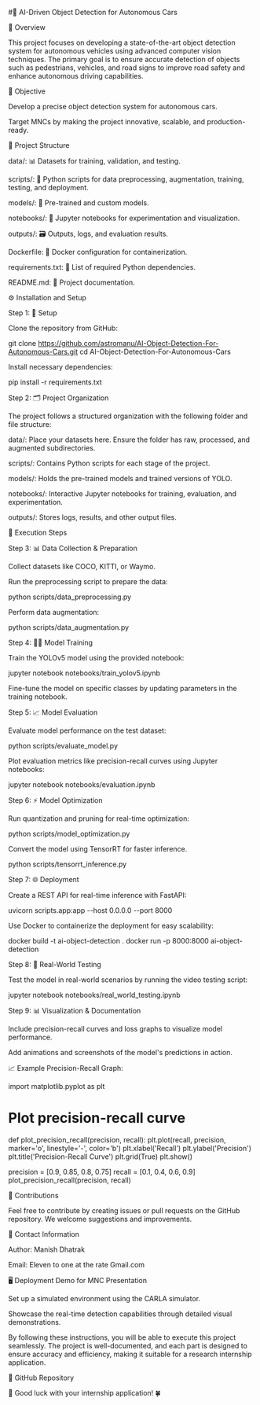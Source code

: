 #🚗 AI-Driven Object Detection for Autonomous Cars

🌟 Overview

This project focuses on developing a state-of-the-art object detection system for autonomous vehicles using advanced computer vision techniques. The primary goal is to ensure accurate detection of objects such as pedestrians, vehicles, and road signs to improve road safety and enhance autonomous driving capabilities.

🎯 Objective

Develop a precise object detection system for autonomous cars.

Target MNCs by making the project innovative, scalable, and production-ready.

📂 Project Structure

data/: 📊 Datasets for training, validation, and testing.

scripts/: 📝 Python scripts for data preprocessing, augmentation, training, testing, and deployment.

models/: 🤖 Pre-trained and custom models.

notebooks/: 📓 Jupyter notebooks for experimentation and visualization.

outputs/: 🗃️ Outputs, logs, and evaluation results.

Dockerfile: 🐋 Docker configuration for containerization.

requirements.txt: 📜 List of required Python dependencies.

README.md: 📘 Project documentation.

⚙️ Installation and Setup

Step 1: 🔧 Setup

Clone the repository from GitHub:

git clone https://github.com/astromanu/AI-Object-Detection-For-Autonomous-Cars.git
cd AI-Object-Detection-For-Autonomous-Cars

Install necessary dependencies:

pip install -r requirements.txt

Step 2: 🗂️ Project Organization

The project follows a structured organization with the following folder and file structure:

data/: Place your datasets here. Ensure the folder has raw, processed, and augmented subdirectories.

scripts/: Contains Python scripts for each stage of the project.

models/: Holds the pre-trained models and trained versions of YOLO.

notebooks/: Interactive Jupyter notebooks for training, evaluation, and experimentation.

outputs/: Stores logs, results, and other output files.

🚀 Execution Steps

Step 3: 📊 Data Collection & Preparation

Collect datasets like COCO, KITTI, or Waymo.

Run the preprocessing script to prepare the data:

python scripts/data_preprocessing.py

Perform data augmentation:

python scripts/data_augmentation.py

Step 4: 🏋️‍♂️ Model Training

Train the YOLOv5 model using the provided notebook:

jupyter notebook notebooks/train_yolov5.ipynb

Fine-tune the model on specific classes by updating parameters in the training notebook.

Step 5: 📈 Model Evaluation

Evaluate model performance on the test dataset:

python scripts/evaluate_model.py

Plot evaluation metrics like precision-recall curves using Jupyter notebooks:

jupyter notebook notebooks/evaluation.ipynb

Step 6: ⚡ Model Optimization

Run quantization and pruning for real-time optimization:

python scripts/model_optimization.py

Convert the model using TensorRT for faster inference.

python scripts/tensorrt_inference.py

Step 7: 🌐 Deployment

Create a REST API for real-time inference with FastAPI:

uvicorn scripts.app:app --host 0.0.0.0 --port 8000

Use Docker to containerize the deployment for easy scalability:

docker build -t ai-object-detection .
docker run -p 8000:8000 ai-object-detection

Step 8: 🎥 Real-World Testing

Test the model in real-world scenarios by running the video testing script:

jupyter notebook notebooks/real_world_testing.ipynb

Step 9: 📊 Visualization & Documentation

Include precision-recall curves and loss graphs to visualize model performance.

Add animations and screenshots of the model's predictions in action.

📈 Example Precision-Recall Graph:

import matplotlib.pyplot as plt

# Plot precision-recall curve
def plot_precision_recall(precision, recall):
    plt.plot(recall, precision, marker='o', linestyle='-', color='b')
    plt.xlabel('Recall')
    plt.ylabel('Precision')
    plt.title('Precision-Recall Curve')
    plt.grid(True)
    plt.show()

precision = [0.9, 0.85, 0.8, 0.75]
recall = [0.1, 0.4, 0.6, 0.9]
plot_precision_recall(precision, recall)

🤝 Contributions

Feel free to contribute by creating issues or pull requests on the GitHub repository. We welcome suggestions and improvements.

📧 Contact Information

Author: Manish Dhatrak

Email: Eleven to one at the rate Gmail.com

🖥️ Deployment Demo for MNC Presentation

Set up a simulated environment using the CARLA simulator.

Showcase the real-time detection capabilities through detailed visual demonstrations.

By following these instructions, you will be able to execute this project seamlessly. The project is well-documented, and each part is designed to ensure accuracy and efficiency, making it suitable for a research internship application.

🔗 GitHub Repository

🚀 Good luck with your internship application! 🍀

